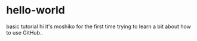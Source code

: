 # hello-world
basic tutorial 
hi it's moshiko for the first time
trying to learn a bit about how to use GitHub..
